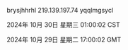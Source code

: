 brysjhhrhl 219.139.197.74 yqqlmgsycl

2024年 10月 30日 星期三 01:00:02 CST

2024年 10月 29日 星期二 17:00:02 GMT
